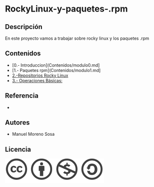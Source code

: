 # RockyLinux-y-paquetes-.rpm

## Descripción
En este proyecto vamos a trabajar sobre rocky linux y los paquetes .rpm

## Contenidos
- [0.- Introduccion](Contenidos/modulo0.md]
- [1.- Paquetes rpm](Contenidos/modulo1.md]
- [2.-Repositorios Rocky Linux](Contenidos/modulo2.md)
- [3.- Operaciones Básicas:](Contenidos/modulo3.md)

## Referencia

- []()

## Autores

- Manuel Moreno Sosa

## Licencia

![image](Contenidos/licencia.png)
